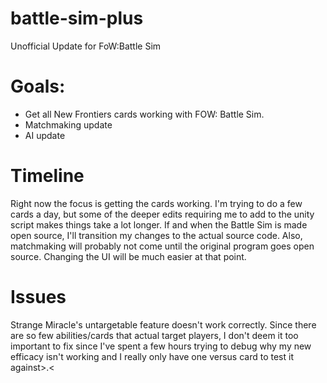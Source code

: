 # battle-sim-plus
Unofficial Update for FoW:Battle Sim

# Goals:
* Get all New Frontiers cards working with FOW: Battle Sim.
* Matchmaking update
* AI update

# Timeline
Right now the focus is getting the cards working. I'm trying to do a few cards a day, but some of the deeper edits requiring me to add to the unity script makes things take a lot longer. If and when the Battle Sim is made open source, I'll transition my changes to the actual source code. Also, matchmaking will probably not come until the original program goes open source. Changing the UI will be much easier at that point.

# Issues
Strange Miracle's untargetable feature doesn't work correctly. Since there are so few abilities/cards that actual target players, I don't deem it too important to fix since I've spent a few hours trying to debug why my new efficacy isn't working and I really only have one versus card to test it against>.<
